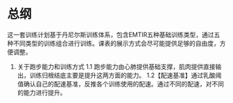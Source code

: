 # 总纲
这一套训练计划基于丹尼尔斯训练体系，包含EMTIR五种基础训练类型，通过五种不同类型的训练组合进行训练。课表的展示方式会尽可能提供足够的自由度，方便调整。

1. 关于跑步能力和训练方式
1.1 跑步能力由心肺提供基础支撑，肌肉提供直接输出，训练归根结底主要是提升这两方面的能力。
1.2【配速基准】通过乳酸阈值确认自己的配速基准，反推各个训练使用的配速。通过不同的配速，对不同的能力进行提升。
